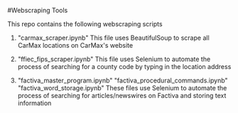 #Webscraping Tools

This repo contains the following webscraping scripts


1. "carmax_scraper.ipynb"
    This file uses BeautifulSoup to scrape all CarMax locations on CarMax's website

2. "ffiec_fips_scraper.ipynb"
    This file uses Selenium to automate the process of searching for a county code by typing in the location address

3. "factiva_master_program.ipynb"
   "factiva_procedural_commands.ipynb"
   "factiva_word_storage.ipynb"
   These files use Selenium to automate the process of searching for articles/newswires on Factiva and storing text information
 
